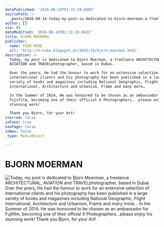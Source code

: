 ```yaml
---
datePublished: '2016-08-14T01:31:29.669Z'
sourcePath: >-
  _posts/2016-08-14-today-my-post-is-dedicated-to-bjorn-moerman-a-freelance-ar.md
author: []
via: {}
dateModified: '2016-08-14T01:31:28.663Z'
title: BJORN MOERMAN
publisher:
  name: VIEW MORE
  url: 'http://h-cubo.blogspot.pt/2015/10/bjorn-moerman.html'
description: >-
  Today, my post is dedicated to Bjorn Moerman, a freelance ARCHITECTURAL,
  AVIATION and TRAVELphotographer, based in Dubai.

  Over the years, He had the honour to work for an extensive selection of
  international clients and his photography has been published in a large
  variety of books and magazines including National Geographic, Flight
  International, Architecture and Urbanism, Frame and many more…

  In the Summer of 2014, He was honoured to be chosen as an ambassador for
  Fujifilm, becoming one of their official X Photographers...please enjoy his
  stunning work!

  Thank you Bjorn, for your Art!
starred: false
inFeed: true
hasPage: false
inNav: false
_type: MediaObject

---
```

# BJORN MOERMAN
![Today, my post is dedicated to Bjorn Moerman, a freelance ARCHITECTURAL, AVIATION and TRAVELphotographer, based in Dubai.
Over the years, He had the honour to work for an extensive selection of international clients and his photography has been published in a large variety of books and magazines including National Geographic, Flight International, Architecture and Urbanism, Frame and many more…
In the Summer of 2014, He was honoured to be chosen as an ambassador for Fujifilm, becoming one of their official X Photographers...please enjoy his stunning work!
Thank you Bjorn, for your Art!](https://the-grid-user-content.s3-us-west-2.amazonaws.com/f5d99ba3-4834-4edf-8326-2478e89942fd.jpg)